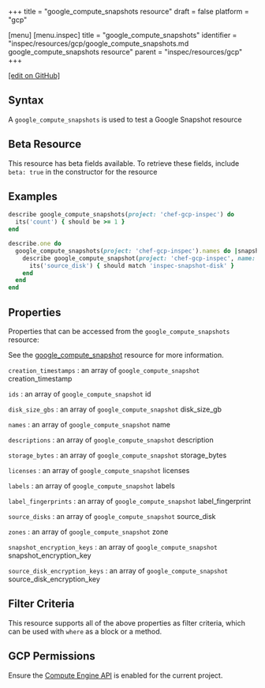 +++
title = "google_compute_snapshots resource"
draft = false
platform = "gcp"

[menu]
  [menu.inspec]
    title = "google_compute_snapshots"
    identifier = "inspec/resources/gcp/google_compute_snapshots.md google_compute_snapshots resource"
    parent = "inspec/resources/gcp"
+++

[\[edit on GitHub\]](https://github.com/inspec/inspec-gcp/blob/master/docs/resources/google_compute_snapshots.md)

## Syntax

A `google_compute_snapshots` is used to test a Google Snapshot resource

## Beta Resource

This resource has beta fields available. To retrieve these fields, include `beta: true` in the constructor for the resource

## Examples

```ruby
describe google_compute_snapshots(project: 'chef-gcp-inspec') do
  its('count') { should be >= 1 }
end

describe.one do
  google_compute_snapshots(project: 'chef-gcp-inspec').names do |snapshot_name|
    describe google_compute_snapshot(project: 'chef-gcp-inspec', name: snapshot_name) do
      its('source_disk') { should match 'inspec-snapshot-disk' }
    end
  end
end
```

## Properties

Properties that can be accessed from the `google_compute_snapshots` resource:

See the [google_compute_snapshot](/inspec/resources/google_compute_snapshot/#properties) resource for more information.

`creation_timestamps`
: an array of `google_compute_snapshot` creation_timestamp

`ids`
: an array of `google_compute_snapshot` id

`disk_size_gbs`
: an array of `google_compute_snapshot` disk_size_gb

`names`
: an array of `google_compute_snapshot` name

`descriptions`
: an array of `google_compute_snapshot` description

`storage_bytes`
: an array of `google_compute_snapshot` storage_bytes

`licenses`
: an array of `google_compute_snapshot` licenses

`labels`
: an array of `google_compute_snapshot` labels

`label_fingerprints`
: an array of `google_compute_snapshot` label_fingerprint

`source_disks`
: an array of `google_compute_snapshot` source_disk

`zones`
: an array of `google_compute_snapshot` zone

`snapshot_encryption_keys`
: an array of `google_compute_snapshot` snapshot_encryption_key

`source_disk_encryption_keys`
: an array of `google_compute_snapshot` source_disk_encryption_key

## Filter Criteria

This resource supports all of the above properties as filter criteria, which can be used
with `where` as a block or a method.

## GCP Permissions

Ensure the [Compute Engine API](https://console.cloud.google.com/apis/library/compute.googleapis.com/) is enabled for the current project.
